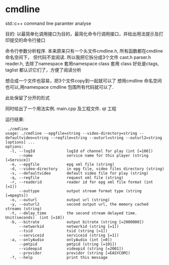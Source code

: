 # cmdline
std::c++ command line paramter analyse

目的: 以最简单化调用接口为目的，最简化命令行调用接口，并给出用法提示及打印提交的命令行接口

命令行参数分析程序.
  本来原来只有一个头文件cmdline.h, 所有函数都在cmdline 命名空间下，
  但代码不宜阅读.
  所以我把它拆分成3个文件 cast.h  parser.h  reader.h, 
  去除了namespace 套用namespace
  class 套用 class
  好处是ctags, taglist 都认识它们了，方便了阅读分析

  想合成一个文件也容易，把3个文件copy到一起就可以了
  想用cmdline 命名空间也可以,用namespace cmdline 包围所有代码就可以了.

  此处保留了分开的形式

  同时给出了一个用法实例. main.cpp
  及工程文件. qt 工程

运行结果:

```
 ./cmdline 
usage: ./cmdline --epgfile=string --video-directory=string --defaultvideo=string --reqfile=string --outurl=string --outurl2=string [options] ... 
options:
  -l, --logId              logId of channel for play (int [=100])
      --name               service name for this player (string [=Service])
  -e, --epgfile            epg xml file (string)
  -d, --video-directory    in epg file, video files directory (string)
  -s, --defaultvideo       default video file for play (string)
  -q, --reqfile            request xml file (string)
  -r, --readerid           reader id for epg xml file format (int [=1])
      --outtype            output stream format type (string [=mpegts])
  -o, --outurl             output url (string)
  -y, --outurl2            second output url, the memory cached streams (string)
  -t, --delay_time         the second stream delayed time. Unit(seconds)  (int [=10])
  -b, --bitrate            output bitrate (string [=2000000])
      --networkid          networkid (string [=1])
      --tsid               tsid (string [=1])
      --serviceid          serviceid (string [=1])
  -a, --onlyAudio          onlyAudio (int [=0])
      --pmtpid             pmtpid (string [=101])
      --videopid           videopid (string [=2001])
      --providor           providor (string [=EASYCOM])
  -?, --help               print this message
  ```
